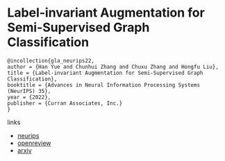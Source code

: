 # Label-invariant Augmentation for Semi-Supervised Graph Classification

```
@incollection{gla_neurips22,
author = {Han Yue and Chunhui Zhang and Chuxu Zhang and Hongfu Liu},
title = {Label-invariant Augmentation for Semi-Supervised Graph Classification},
booktitle = {Advances in Neural Information Processing Systems (NeurIPS) 35},
year = {2022},
publisher = {Curran Associates, Inc.}
}
```

links
- [neurips](https://nips.cc/Conferences/2022/Schedule?showEvent=53785)
- [openreview](https://openreview.net/forum?id=rg_yN3HpCp)
- [arxiv](https://arxiv.org/abs/2205.09802)
